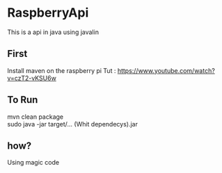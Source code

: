 # RaspberryApi
This is a api in java using javalin


## First
Install maven on the raspberry pi
Tut : https://www.youtube.com/watch?v=czT2-vKSU6w


## To Run
mvn clean package<br>
sudo java -jar target/... (Whit dependecys).jar

## how? 
Using magic code
